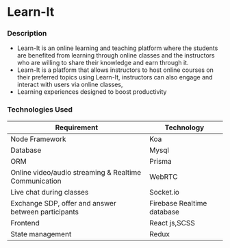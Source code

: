 # Learn-It #

### Description ###
- Learn-It is an online learning and teaching platform where the students are benefited from learning through online classes and the instructors who are willing to share their knowledge and earn through it.
- Learn-It is a platform that allows instructors to host online courses on their preferred topics using Learn-It, instructors can also engage and interact with users via online classes,
- Learning experiences designed to boost productivity

### Technologies Used ###
|Requirement|Technology|
|-----------|------------|
|Node Framework|Koa|
|Database|Mysql|
|ORM|Prisma|
|Online video/audio streaming & Realtime Communication|WebRTC|
|Live chat during classes |Socket.io|
|Exchange SDP, offer and answer between participants |Firebase Realtime database|
|Frontend | React js,SCSS|
|State management| Redux |


  
  

